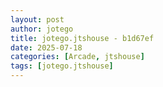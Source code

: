 ```yaml
---
layout: post
author: jotego
title: jotego.jtshouse - b1d67ef
date: 2025-07-18
categories: [Arcade, jtshouse]
tags: [jotego.jtshouse]
---
```


